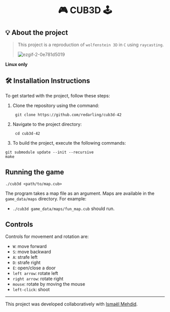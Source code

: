 <h1 align="center">
	🎮  CUB3D 🕹️
</h1>

## 💡 About the project

> This project is a reproduction of ``wolfenstein 3D`` in ``C`` using ``raycasting``.
> 
> ![ezgif-2-0e781d5019](https://github.com/user-attachments/assets/88b8ca2c-7254-4b21-8fa0-a2adfcad576d)

**Linux only**

## 🛠️ Installation Instructions

To get started with the project, follow these steps:

1. Clone the repository using the command:

        git clone https://github.com/redarling/cub3d-42

2. Navigate to the project directory:

        cd cub3d-42

3. To build the project, execute the following commands:

```shell
git submodule update --init --recursive
make
```

## Running the game

```shell
./cub3d <path/to/map.cub>
```

The program takes a map file as an argument. Maps are available in the `game_data/maps` directory.
For example:

- `./cub3d game_data/maps/fun_map.cub` should run.

## Controls

Controls for movement and rotation are:

- `W`: move forward
- `S`: move backward
- `A`: strafe left
- `D`: strafe right
- `E`: open/close a door
- `left arrow`: rotate left
- `right arrow`: rotate right
- `mouse`: rotate by moving the mouse
- `left-click`: shoot

---
This project was developed collaboratively with [Ismaël Mehdid](https://github.com/ismaelmehdid).
